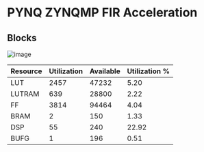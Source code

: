 # PYNQ ZYNQMP FIR Acceleration

## Blocks

![image](https://user-images.githubusercontent.com/29487339/176939177-8d0158fa-dfff-4361-a984-ad1d8f60b08b.png)


| Resource | Utilization | Available | Utilization % |
|----------|-------------|-----------|---------------|
| LUT      | 2457        | 47232     | 5.20          |
| LUTRAM   | 639         | 28800     | 2.22          |
| FF       | 3814        | 94464     | 4.04          |
| BRAM     | 2           | 150       | 1.33          |
| DSP      | 55          | 240       | 22.92         |
| BUFG     | 1           | 196       | 0.51          |

